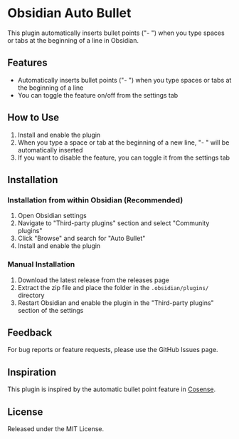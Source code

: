 # Obsidian Auto Bullet

This plugin automatically inserts bullet points ("- ") when you type spaces or tabs at the beginning of a line in Obsidian.

## Features

- Automatically inserts bullet points ("- ") when you type spaces or tabs at the beginning of a line
- You can toggle the feature on/off from the settings tab

## How to Use

1. Install and enable the plugin
2. When you type a space or tab at the beginning of a new line, "- " will be automatically inserted
3. If you want to disable the feature, you can toggle it from the settings tab

## Installation

### Installation from within Obsidian (Recommended)

1. Open Obsidian settings
2. Navigate to "Third-party plugins" section and select "Community plugins"
3. Click "Browse" and search for "Auto Bullet"
4. Install and enable the plugin

### Manual Installation

1. Download the latest release from the releases page
2. Extract the zip file and place the folder in the `.obsidian/plugins/` directory
3. Restart Obsidian and enable the plugin in the "Third-party plugins" section of the settings

## Feedback

For bug reports or feature requests, please use the GitHub Issues page.

## Inspiration

This plugin is inspired by the automatic bullet point feature in [Cosense](https://scrapbox.io).

## License

Released under the MIT License.
